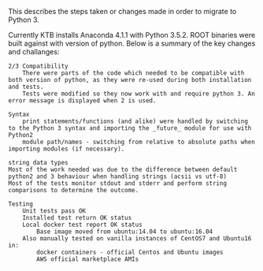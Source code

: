 This describes the steps taken or changes made in order to migrate to Python 3.

Currently KTB installs Anaconda 4.1.1 with Python 3.5.2.
ROOT binaries were built against with version of python. Below is a summary of the key changes and challanges:

    2/3 Compatibility
        There were parts of the code which needed to be compatible with both version of python, as they were re-used during both installation and tests.
        Tests were modified so they now work with and require python 3. An error message is displayed when 2 is used.

    Syntax
        print statements/functions (and alike) were handled by switching to the Python 3 syntax and importing the _future_ module for use with Python2
        module path/names - switching from relative to absolute paths when importing modules (if necessary).

    string data types
    Most of the work needed was due to the difference between default python2 and 3 behaviour when handling strings (acsii vs utf-8)
    Most of the tests monitor stdout and stderr and perform string comparisons to determine the outcome.

    Testing
        Unit tests pass OK
        Installed test return OK status
        Local docker test report OK status
            Base image moved from ubuntu:14.04 to ubuntu:16.04
        Also manually tested on vanilla instances of CentOS7 and Ubuntu16 in:
            docker containers - official Centos and Ubuntu images
            AWS official marketplace AMIs





